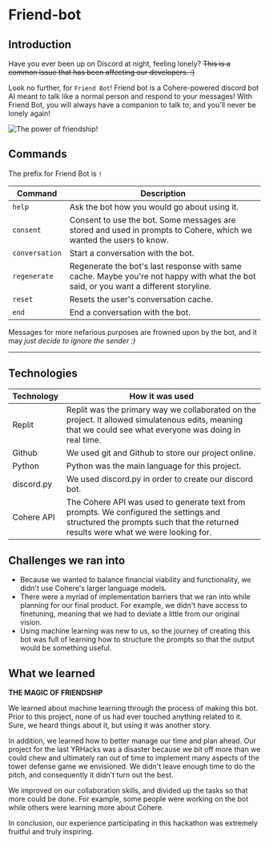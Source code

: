# Friend-bot

## Introduction

Have you ever been up on Discord at night, feeling lonely? ~~This is a common issue that has been affecting our developers. :)~~

Look no further, for `Friend Bot`! Friend bot is a Cohere-powered discord bot AI meant to talk like a normal person and respond to your messages! 
With Friend Bot, you will always have a companion to talk to, and you'll never be lonely again!

![The power of friendship!](https://cdn.discordapp.com/attachments/817583958861807632/962411330613157918/Screen_Shot_2022-04-09_at_1.58.55_PM.png)


## Commands

The prefix for Friend Bot is `!`

| Command | Description |
| --- | --- |
| `help` | Ask the bot how you would go about using it. |
| `consent` | Consent to use the bot. Some messages are stored and used in prompts to Cohere, which we wanted the users to know. |
| `conversation` | Start a conversation with the bot. |
| `regenerate` | Regenerate the bot's last response with same cache. Maybe you're not happy with what the bot said, or you want a different storyline. |
| `reset` | Resets the user's conversation cache. |
| `end` | End a conversation with the bot. |

Messages for more nefarious purposes are frowned upon by the bot, and it may *just decide to ignore the sender :)*

---

## Technologies

| Technology | How it was used |
| --- | --- |
| Replit | Replit was the primary way we collaborated on the project. It allowed simulatenous edits, meaning that we could see what everyone was doing in real time. |
| Github | We used git and Github to store our project online. |
| Python | Python was the main language for this project. |
| discord.py | We used discord.py in order to create our discord bot. |
| Cohere API | The Cohere API was used to generate text from prompts. We configured the settings and structured the prompts such that the returned results were what we were looking for. |

## Challenges we ran into

- Because we wanted to balance financial viability and functionality, we didn't use Cohere's larger language models.
- There were a myriad of implementation barriers that we ran into while planning for our final product. For example, we didn't have access to finetuning, meaning that we had to deviate a little from our original vision.
- Using machine learning was new to us, so the journey of creating this bot was full of learning how to structure the prompts so that the output would be something useful.

## What we learned

**THE MAGIC OF FRIENDSHIP**

We learned about machine learning through the process of making this bot. Prior to this project, none of us had ever touched anything related to it. Sure, we heard things about it, but using it was another story. 

In addition, we learned how to better manage our time and plan ahead. Our project for the last YRHacks was a disaster because we bit off more than we could chew and ultimately ran out of time to implement many aspects of the tower defense game we envisioned. We didn't leave enough time to do the pitch, and consequently it didn't turn out the best.

We improved on our collaboration skills, and divided up the tasks so that more could be done. For example, some people were working on the bot while others were learning more about Cohere.

In conclusion, our experience participating in this hackathon was extremely fruitful and truly inspiring.
